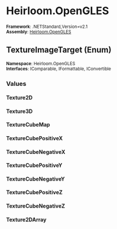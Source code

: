 # Heirloom.OpenGLES

<small>**Framework**: .NETStandard,Version=v2.1</small>  
<small>**Assembly**: [Heirloom.OpenGLES](../Heirloom.OpenGLES/Heirloom.OpenGLES.md)</small>  

## TextureImageTarget (Enum)
<small>**Namespace**: Heirloom.OpenGLES</sub></small>  
<small>**Interfaces**: IComparable, IFormattable, IConvertible</small>  

### Values

#### Texture2D


#### Texture3D


#### TextureCubeMap


#### TextureCubePositiveX


#### TextureCubeNegativeX


#### TextureCubePositiveY


#### TextureCubeNegativeY


#### TextureCubePositiveZ


#### TextureCubeNegativeZ


#### Texture2DArray


